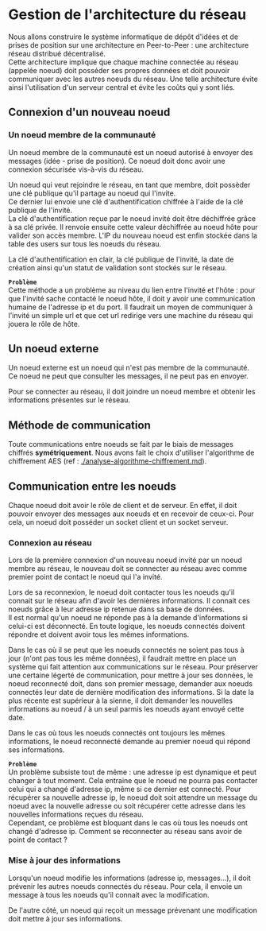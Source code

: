 # Gestion de l'architecture du réseau

Nous allons construire le système informatique de dépôt d'idées et de prises de position sur une architecture en Peer-to-Peer : une architecture réseau distribué décentralisé.  
Cette architecture implique que chaque machine connectée au réseau (appelée noeud) doit posséder ses propres données et doit pouvoir communiquer avec les autres noeuds du réseau. Une telle architecture évite ainsi l'utilisation d'un serveur central et évite les coûts qui y sont liés.

## Connexion d'un nouveau noeud
### Un noeud membre de la communauté

Un noeud membre de la communauté est un noeud autorisé à envoyer des messages (idée - prise de position). Ce noeud doit donc avoir une connexion sécurisée vis-à-vis du réseau.

Un noeud qui veut rejoindre le réseau, en tant que membre, doit possèder une clé publique qu'il partage au noeud qui l'invite.  
Ce dernier lui envoie une clé d'authentification chiffrée à l'aide de la clé publique de l'invité.  
La clé d'authentification reçue par le noeud invité doit être déchiffrée grâce à sa clé privée. Il renvoie ensuite cette valeur déchiffrée au noeud hôte pour valider son accès membre. L'IP du nouveau noeud est enfin stockée dans la table des users sur tous les noeuds du réseau.

La clé d'authentification en clair, la clé publique de l'invité, la date de création ainsi qu'un statut de validation sont stockés sur le réseau.


**`Problème`**  
Cette méthode a un problème au niveau du lien entre l'invité et l'hôte : pour que l'invité sache contacté le noeud hôte, il doit y avoir une communication humaine de l'adresse ip et du port. Il faudrait un moyen de communiquer à l'invité un simple url et que cet url redirige vers une machine du réseau qui jouera le rôle de hôte.


## Un noeud externe

Un noeud externe est un noeud qui n'est pas membre de la communauté. Ce noeud ne peut que consulter les messages, il ne peut pas en envoyer.

Pour se connecter au réseau, il doit joindre un noeud membre et obtenir les informations présentes sur le réseau.


## Méthode de communication

Toute communications entre noeuds se fait par le biais de messages chiffrés **symétriquement**. Nous avons fait le choix d'utiliser l'algorithme de chiffrement AES (ref : [./analyse-algorithme-chiffrement.md](./analyse-algorithme-chiffrement.md)).


## Communication entre les noeuds

Chaque noeud doit avoir le rôle de client et de serveur. En effet, il doit pouvoir envoyer des messages aux noeuds et en recevoir de ceux-ci. Pour cela, un noeud doit posséder un socket client et un socket serveur.

### Connexion au réseau

Lors de la première connexion d'un nouveau noeud invité par un noeud membre au réseau, le nouveau doit se connecter au réseau avec comme premier point de contact le noeud qui l'a invité.

Lors de sa reconnexion, le noeud doit contacter tous les noeuds qu'il connait sur le réseau afin d'avoir les dernières informations. Il connait ces noeuds grâce à leur adresse ip retenue dans sa base de données.  
Il est normal qu'un noeud ne réponde pas à la demande d'informations si celui-ci est déconnecté. En toute logique, les noeuds connectés doivent répondre et doivent avoir tous les mêmes informations.  

Dans le cas où il se peut que les noeuds connectés ne soient pas tous à jour (n'ont pas tous les même données), il faudrait mettre en place un système qui fait attention aux communications sur le réseau. Pour préserver une certaine légerté de communication, pour mettre à jour ses données, le noeud reconnecté doit, dans son premier message, demander aux noeuds connectés leur date de dernière modification des informations. Si la date la plus récente est supérieur à la sienne, il doit demander les nouvelles informations au noeud / à un seul parmis les noeuds ayant envoyé cette date.

Dans le cas où tous les noeuds connectés ont toujours les mêmes informations, le noeud reconnecté demande au premier noeud qui répond ses informations.

**`Problème`**  
Un problème subsiste tout de même : une adresse ip est dynamique et peut changer à tout moment. Cela entraine que le noeud ne pourra pas contacter celui qui a changé d'adresse ip, même si ce dernier est connecté. Pour récupérer sa nouvelle adresse ip, le noeud doit soit attendre un message du noeud avec la nouvelle adresse ou soit récupérer cette adresse dans les nouvelles informations reçues du réseau.  
Cependant, ce problème est bloquant dans le cas où tous les noeuds ont changé d'adresse ip. Comment se reconnecter au réseau sans avoir de point de contact ?

### Mise à jour des informations

Lorsqu'un noeud modifie les informations (adresse ip, messages...), il doit prévenir les autres noeuds connectés du réseau. Pour cela, il envoie un message à tous les noeuds qu'il connait avec la modification.

De l'autre côté, un noeud qui reçoit un message prévenant une modification doit mettre à jour ses informations.
